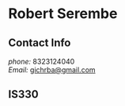 # Robert Serembe

## Contact Info
*phone:* 8323124040 <br />
*Email:* gichrba@gmail.com <br />

## IS330

